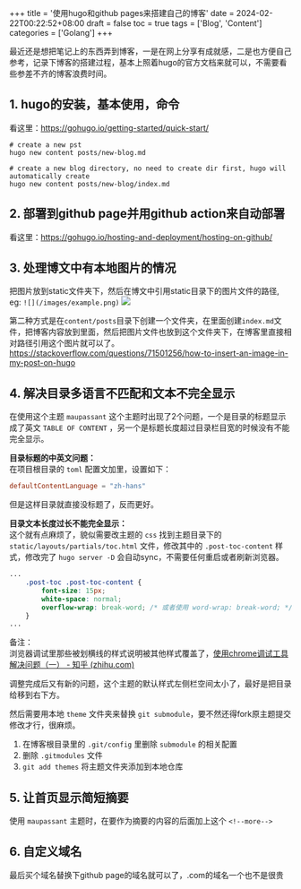 +++
title = '使用hugo和github pages来搭建自己的博客'
date = 2024-02-22T00:22:52+08:00
draft = false
toc = true
tags = ['Blog', 'Content']
categories = ['Golang']
+++

最近还是想把笔记上的东西弄到博客，一是在网上分享有成就感，二是也方便自己参考，记录下博客的搭建过程，基本上照着hugo的官方文档来就可以，不需要看些参差不齐的博客浪费时间。 
<!--more-->

## 1. hugo的安装，基本使用，命令
看这里：https://gohugo.io/getting-started/quick-start/
```shell
# create a new pst
hugo new content posts/new-blog.md 

# create a new blog directory, no need to create dir first, hugo will automatically create
hugo new content posts/new-blog/index.md 
```

## 2. 部署到github page并用github action来自动部署
看这里：https://gohugo.io/hosting-and-deployment/hosting-on-github/

## 3. 处理博文中有本地图片的情况
把图片放到static文件夹下，然后在博文中引用static目录下的图片文件的路径, eg: `![](/images/example.png)`
![](/images/example.png)

第二种方式是在`content/posts`目录下创建一个文件夹，在里面创建`index.md`文件，把博客内容放到里面，然后把图片文件也放到这个文件夹下，在博客里直接相对路径引用这个图片就可以了。
https://stackoverflow.com/questions/71501256/how-to-insert-an-image-in-my-post-on-hugo

## 4. 解决目录多语言不匹配和文本不完全显示
在使用这个主题 `maupassant` 这个主题时出现了2个问题，一个是目录的标题显示成了英文 `TABLE OF CONTENT` ，另一个是标题长度超过目录栏目宽的时候没有不能完全显示。

**目录标题的中英文问题：**  
在项目根目录的 `toml` 配置文加里，设置如下：
```toml
defaultContentLanguage = "zh-hans"
```
但是这样目录就直接没标题了，反而更好。

**目录文本长度过长不能完全显示：**  
这个就有点麻烦了，貌似需要改主题的 `css`
找到主题目录下的 `static/layouts/partials/toc.html` 文件，修改其中的 `.post-toc-content` 样式，修改完了 `hugo server -D` 会自动sync，不需要任何重启或者刷新浏览器。
```css
...
    .post-toc .post-toc-content {
        font-size: 15px;
        white-space: normal;
        overflow-wrap: break-word; /* 或者使用 word-wrap: break-word; */
    }
...
```

备注：  
浏览器调试里那些被划横线的样式说明被其他样式覆盖了，[使用chrome调试工具解决问题（一） - 知乎 (zhihu.com)](https://zhuanlan.zhihu.com/p/624465440)

调整完成后又有新的问题，这个主题的默认样式左侧栏空间太小了，最好是把目录给移到右下方。

然后需要用本地 `theme` 文件夹来替换 `git submodule`，要不然还得fork原主题提交修改才行，很麻烦。
1. 在博客根目录里的 `.git/config` 里删除 `submodule` 的相关配置
2. 删除 `.gitmodules` 文件
3. `git add themes` 将主题文件夹添加到本地仓库

## 5. 让首页显示简短摘要
使用 `maupassant` 主题时，在要作为摘要的内容的后面加上这个 `<!--more-->`

## 6. 自定义域名
最后买个域名替换下github page的域名就可以了，.com的域名一个也不是很贵